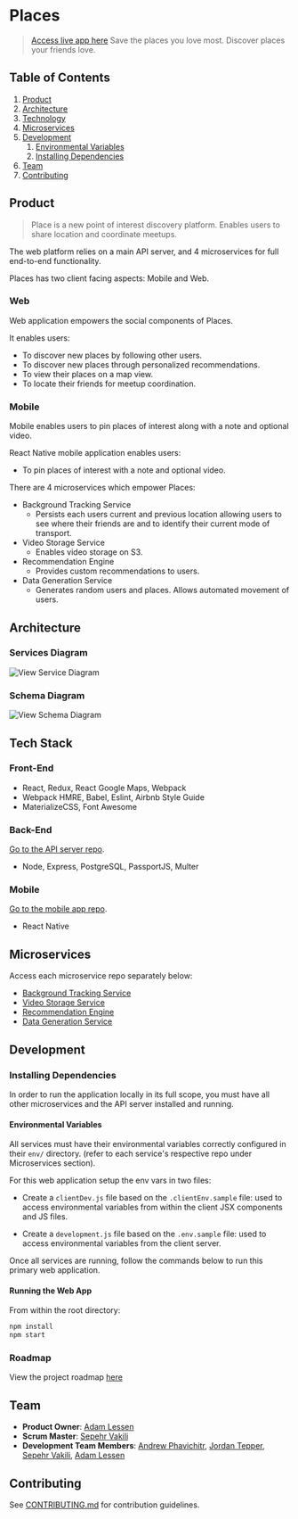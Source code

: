 # Places

> [Access live app here](http://104.131.90.36/)
> Save the places you love most.
> Discover places your friends love.

## Table of Contents

1. [Product](#product)
1. [Architecture](#architecture)
1. [Technology](#technology)
1. [Microservices](#microservices)
1. [Development](#development)
    1. [Environmental Variables](#environmental-variables)
    1. [Installing Dependencies](#installing-dependencies)
1. [Team](#team)
1. [Contributing](#contributing)

## Product

> Place is a new point of interest discovery platform. 
> Enables users to share location and coordinate meetups.


The web platform relies on a main API server, and 4 microservices for full end-to-end functionality. 

Places has two client facing aspects: Mobile and Web.

### Web
Web application empowers the social components of Places. 

It enables users:

- To discover new places by following other users.
- To discover new places through personalized recommendations.
- To view their places on a map view.
- To locate their friends for meetup coordination.

### Mobile
Mobile enables users to pin places of interest along with a note and optional video. 

React Native mobile application enables users:

- To pin places of interest with a note and optional video.

There are 4 microservices which empower Places:

- Background Tracking Service
  - Persists each users current and previous location allowing users to see where their friends are and to identify their current mode of transport.
- Video Storage Service
  - Enables video storage on S3.
- Recommendation Engine
  - Provides custom recommendations to users.
- Data Generation Service
  - Generates random users and places. Allows automated movement of users.

## Architecture

### Services Diagram

![View Service Diagram](https://raw.githubusercontent.com/places-app/places-app-web/master/docs/architecture.png)

### Schema Diagram

![View Schema Diagram](https://raw.githubusercontent.com/places-app/places-app-web/master/docs/schema.png)

## Tech Stack

### Front-End
- React, Redux, React Google Maps, Webpack
- Webpack HMRE, Babel, Eslint, Airbnb Style Guide
- MaterializeCSS, Font Awesome

### Back-End
[Go to the API server repo](https://github.com/places-app/places-app-server).

- Node, Express, PostgreSQL, PassportJS, Multer

### Mobile
[Go to the mobile app repo](https://github.com/places-app/places-app-mobile).

- React Native


## Microservices

Access each microservice repo separately below:

- [Background Tracking Service](https://github.com/places-app/places-app-location-service)
- [Video Storage Service](https://github.com/places-app/places-app-video-service)
- [Recommendation Engine](https://github.com/places-app/places-recommendation)
- [Data Generation Service](https://github.com/places-app/places-app-generator)

## Development

### Installing Dependencies

In order to run the application locally in its full scope, you must have all other microservices and the API server installed and running. 

#### Environmental Variables

All services must have their environmental variables correctly configured in their `env/` directory. (refer to each service's respective repo under Microservices section).

For this web application setup the env vars in two files:

- Create a `clientDev.js` file based on the `.clientEnv.sample` file: used to access environmental variables from within the client JSX components and JS files.

- Create a `development.js` file based on the `.env.sample` file: used to access environmental variables from the client server.

Once all services are running, follow the commands below to run this primary web application.

#### Running the Web App

From within the root directory:

```sh
npm install
npm start
```

### Roadmap

View the project roadmap [here](https://waffle.io/places-app/places-app-web)

## Team

  - __Product Owner__: [Adam Lessen](https://github.com/lessenadam)
  - __Scrum Master__: [Sepehr Vakili](https://github.com/sepehrvakili)
  - __Development Team Members__: [Andrew Phavichitr](https://github.com/aphavichitr), [Jordan Tepper](https://github.com/HeroProtagonist), [Sepehr Vakili](https://github.com/sepehrvakili), [Adam Lessen](https://github.com/lessenadam)


## Contributing

See [CONTRIBUTING.md](CONTRIBUTING.md) for contribution guidelines.
